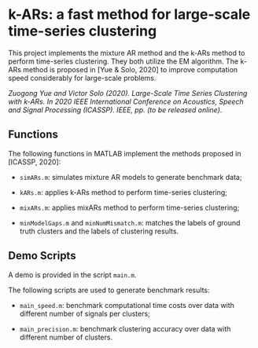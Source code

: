 # k-ARs: a fast method for large-scale time-series clustering

This project implements the mixture AR method and the k-ARs method to
perform time-series clustering. They both utilize the EM algorithm. The
k-ARs method is proposed in [Yue & Solo, 2020] to improve computation speed
considerably for large-scale problems.

*Zuogong Yue and Victor Solo (2020). Large-Scale Time Series Clustering
with k-ARs. In 2020 IEEE International Conference on Acoustics, Speech and
Signal Processing (ICASSP). IEEE, pp. (to be released online)*.

## Functions

The following functions in MATLAB implement the methods proposed in
[ICASSP, 2020]:

- `simARs.m`: simulates mixture AR models to generate benchmark data;

- `kARs.m`: applies k-ARs method to perform time-series clustering;

- `mixARs.m`: applies mixARs method to perform time-series clustering;

- `minModelGaps.m` and `minNumMismatch.m`: matches the labels of ground
  truth clusters and the labels of clustering results.

## Demo Scripts

A demo is provided in the script `main.m`.

The following scripts are used to generate benchmark results:

- `main_speed.m`: benchmark computational time costs over data with
  different number of signals per clusters;
  
- `main_precision.m`: benchmark clustering accuracy over data with different
  number of clusters.
